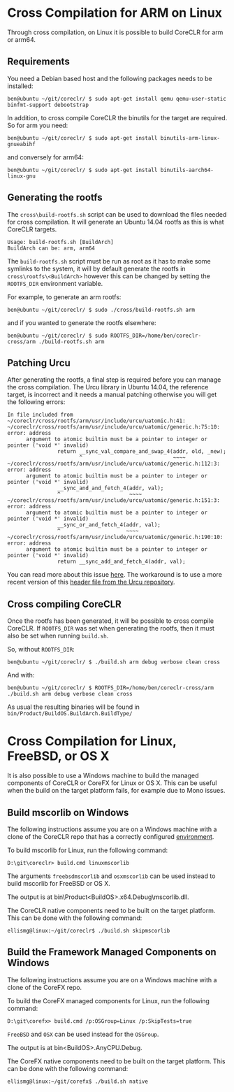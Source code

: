 Cross Compilation for ARM on Linux
==================================

Through cross compilation, on Linux it is possible to build CoreCLR for arm or arm64.

Requirements
------------

You need a Debian based host and the following packages needs to be installed:

    ben@ubuntu ~/git/coreclr/ $ sudo apt-get install qemu qemu-user-static binfmt-support debootstrap

In addition, to cross compile CoreCLR the binutils for the target are required. So for arm you need:

    ben@ubuntu ~/git/coreclr/ $ sudo apt-get install binutils-arm-linux-gnueabihf

and conversely for arm64:

    ben@ubuntu ~/git/coreclr/ $ sudo apt-get install binutils-aarch64-linux-gnu


Generating the rootfs
---------------------
The `cross\build-rootfs.sh` script can be used to download the files needed for cross compilation. It will generate an Ubuntu 14.04 rootfs as this is what CoreCLR targets.

    Usage: build-rootfs.sh [BuildArch]
    BuildArch can be: arm, arm64

The `build-rootfs.sh` script must be run as root as it has to make some symlinks to the system, it will by default generate the rootfs in `cross\rootfs\<BuildArch>` however this can be changed by setting the `ROOTFS_DIR` environment variable.

For example, to generate an arm rootfs:

    ben@ubuntu ~/git/coreclr/ $ sudo ./cross/build-rootfs.sh arm

and if you wanted to generate the rootfs elsewhere:

    ben@ubuntu ~/git/coreclr/ $ sudo ROOTFS_DIR=/home/ben/coreclr-cross/arm ./build-rootfs.sh arm

Patching Urcu
-------------
After generating the rootfs, a final step is required before you can manage the cross compilation. The Urcu library in Ubuntu 14.04, the reference target, is incorrect and it needs a manual patching otherwise you will get the following errors:

```
In file included from ~/coreclr/cross/rootfs/arm/usr/include/urcu/uatomic.h:41:
~/coreclr/cross/rootfs/arm/usr/include/urcu/uatomic/generic.h:75:10: error: address
      argument to atomic builtin must be a pointer to integer or pointer ('void *' invalid)
                return __sync_val_compare_and_swap_4(addr, old, _new);
                       ^                             ~~~~
~/coreclr/cross/rootfs/arm/usr/include/urcu/uatomic/generic.h:112:3: error: address
      argument to atomic builtin must be a pointer to integer or pointer ('void *' invalid)
                __sync_and_and_fetch_4(addr, val);
                ^                      ~~~~
~/coreclr/cross/rootfs/arm/usr/include/urcu/uatomic/generic.h:151:3: error: address
      argument to atomic builtin must be a pointer to integer or pointer ('void *' invalid)
                __sync_or_and_fetch_4(addr, val);
                ^                     ~~~~
~/coreclr/cross/rootfs/arm/usr/include/urcu/uatomic/generic.h:190:10: error: address
      argument to atomic builtin must be a pointer to integer or pointer ('void *' invalid)
                return __sync_add_and_fetch_4(addr, val);
```

You can read more about this issue [here](http://lists.openembedded.org/pipermail/openembedded-core/2015-August/109294.html). The workaround is to use a more recent version of this [header file from the Urcu repository](https://github.com/urcu/userspace-rcu/blob/v0.7.15/urcu/uatomic/generic.h).

Cross compiling CoreCLR
-----------------------
Once the rootfs has been generated, it will be possible to cross compile CoreCLR. If `ROOTFS_DIR` was set when generating the rootfs, then it must also be set when running `build.sh`.

So, without `ROOTFS_DIR`:

    ben@ubuntu ~/git/coreclr/ $ ./build.sh arm debug verbose clean cross

And with:

    ben@ubuntu ~/git/coreclr/ $ ROOTFS_DIR=/home/ben/coreclr-cross/arm ./build.sh arm debug verbose clean cross

As usual the resulting binaries will be found in `bin/Product/BuildOS.BuildArch.BuildType/`

Cross Compilation for Linux, FreeBSD, or OS X
=============================================

It is also possible to use a Windows machine to build the managed components of CoreCLR or CoreFX for Linux or OS X.  This can be useful when the build on the target platform fails, for example due to Mono issues.

Build mscorlib on Windows
-------------------------
The following instructions assume you are on a Windows machine with a clone of the CoreCLR repo that has a correctly configured [environment](https://github.com/dotnet/coreclr/wiki/Windows-instructions#environment).

To build mscorlib for Linux, run the following command:

```
D:\git\coreclr> build.cmd linuxmscorlib
```

The arguments `freebsdmscorlib` and `osxmscorlib` can be used instead to build mscorlib for FreeBSD or OS X.

The output is at bin\Product\<BuildOS>.x64.Debug\mscorlib.dll.

The CoreCLR native components need to be built on the target platform.  This can be done with the following command:

```
ellismg@linux:~/git/coreclr$ ./build.sh skipmscorlib
```

Build the Framework Managed Components on Windows
-------------------------------------------------
The following instructions assume you are on a Windows machine with a clone of the CoreFX repo.

To build the CoreFX managed components for Linux, run the following command:

```
D:\git\corefx> build.cmd /p:OSGroup=Linux /p:SkipTests=true
```

`FreeBSD` and `OSX` can be used instead for the `OSGroup`.

The output is at bin\<BuildOS>.AnyCPU.Debug.

The CoreFX native components need to be built on the target platform.  This can be done with the following command:

```
ellismg@linux:~/git/corefx$ ./build.sh native
```
